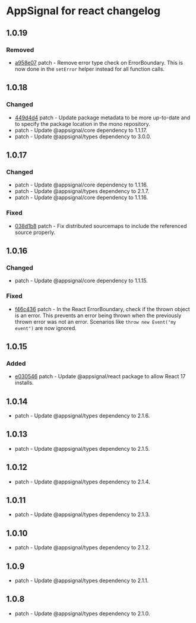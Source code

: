 # AppSignal for react changelog

## 1.0.19

### Removed

- [a958e07](https://github.com/appsignal/appsignal-javascript/commit/a958e0752f1816f0a9643e905a5a143f8e74c9ea) patch - Remove error type check on ErrorBoundary. This is now done in the `setError` helper instead for all function calls.

## 1.0.18

### Changed

- [449d4d4](https://github.com/appsignal/appsignal-javascript/commit/449d4d40381e7e6c13076732a8b4e7f65f94d5db) patch - Update package metadata to be more up-to-date and to specify the package location in the mono repository.
- patch - Update @appsignal/core dependency to 1.1.17.
- patch - Update @appsignal/types dependency to 3.0.0.

## 1.0.17

### Changed

- patch - Update @appsignal/core dependency to 1.1.16.
- patch - Update @appsignal/types dependency to 2.1.7.
- patch - Update @appsignal/core dependency to 1.1.16.

### Fixed

- [038d1b8](https://github.com/appsignal/appsignal-javascript/commit/038d1b8beb4042b2610ee3db1c6b3bdb3c9e881f) patch - Fix distributed sourcemaps to include the referenced source properly.

## 1.0.16

### Changed

- patch - Update @appsignal/core dependency to 1.1.15.

### Fixed

- [f46c436](https://github.com/appsignal/appsignal-javascript/commit/f46c4362efd7ca8e414c3cf56c3938ecb7a5b03e) patch - In the React ErrorBoundary, check if the thrown object is an error. This prevents an error being thrown when the previously thrown error was not an error. Scenarios like `throw new Event("my event")` are now ignored.

## 1.0.15

### Added

- [e030546](https://github.com/appsignal/appsignal-javascript/commit/e0305463f9623581d26a02b8273737b9126bbe90) patch - Update @appsignal/react package to allow React 17 installs.

## 1.0.14

- patch - Update @appsignal/types dependency to 2.1.6.

## 1.0.13

- patch - Update @appsignal/types dependency to 2.1.5.

## 1.0.12

- patch - Update @appsignal/types dependency to 2.1.4.

## 1.0.11

- patch - Update @appsignal/types dependency to 2.1.3.

## 1.0.10

- patch - Update @appsignal/types dependency to 2.1.2.

## 1.0.9

- patch - Update @appsignal/types dependency to 2.1.1.

## 1.0.8

- patch - Update @appsignal/types dependency to 2.1.0.
